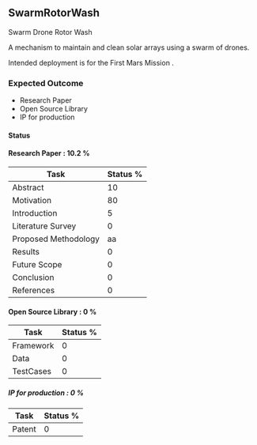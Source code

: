 ## SwarmRotorWash

Swarm Drone Rotor Wash

A mechanism to maintain and clean solar arrays using a swarm of drones.

Intended deployment is for the First Mars Mission .

### Expected Outcome
- Research Paper
- Open Source Library
- IP for production


#### Status

#### Research Paper : 10.2 %


| Task  | Status %  |
|-------|--------|
| Abstract | 10 |
| Motivation | 80 |
| Introduction | 5 |
| Literature Survey | 0 |
| Proposed Methodology | aa |
| Results | 0 |
| Future Scope | 0 |
| Conclusion | 0 |
| References | 0 |



#### Open Source Library : 0 %
| Task  | Status % |
|-------|--------|
| Framework | 0 |
| Data | 0 |
| TestCases | 0 |

##### IP for production : 0 %
| Task  | Status % |
|-------|--------|
| Patent | 0 |
